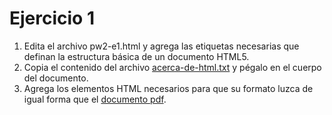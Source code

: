 # Ejercicio 1

1. Edita el archivo pw2-e1.html y agrega las etiquetas necesarias que definan la estructura básica de un documento HTML5. 
2. Copia el contenido del archivo [acerca-de-html.txt](acerca-de-html.txt) y pégalo en el cuerpo del documento.
3. Agrega los elementos HTML necesarios para que su formato luzca de igual forma que el [documento pdf](Acerca_de_HTML.pdf).
